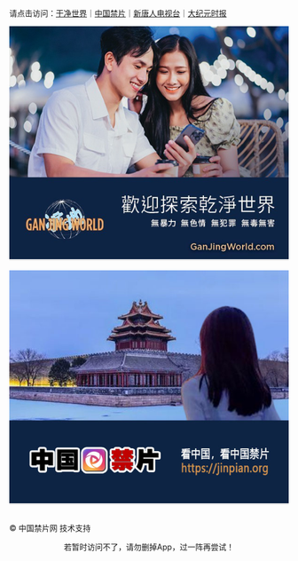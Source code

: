 <br>
<div id="home"></div>
<br>

请点击访问：<span><a href="https://rbz60z.bingte.site/62">干净世界</a>｜<span><a href="https://g.c1992.store" target="_self">中国禁片</a></span>｜<span><a href="https://mn.c1992.store/ntdtv/58438/">新唐人电视台</a></span>｜<span><a href="https://et.c1992.store/dajiyuan/59114/">大纪元时报</a></span>

<div style="width:100%;background-color:#eee;"><a href="https://g.c1992.store" target="_self"><img src="https://github.com/JohnChen201502/jinpian/blob/master/git-ganjing.jpg?raw=true"/></a></div>
</br>

<div style="width:100%;background-color:#eee;"><a href="https://jp.c1992.store/" target="_self"><img src="https://github.com/JohnChen201502/jinpian/blob/master/git-jinpian.jpg?raw=true"/></a></div>

</br>

© 中国禁片网 技术支持

<p align="center">若暂时访问不了，请勿删掉App，过一阵再尝试！</p>
